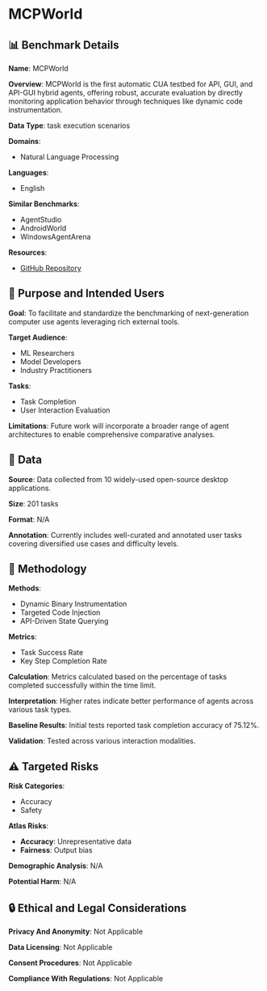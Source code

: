 # MCPWorld

## 📊 Benchmark Details

**Name**: MCPWorld

**Overview**: MCPWorld is the first automatic CUA testbed for API, GUI, and API-GUI hybrid agents, offering robust, accurate evaluation by directly monitoring application behavior through techniques like dynamic code instrumentation.

**Data Type**: task execution scenarios

**Domains**:
- Natural Language Processing

**Languages**:
- English

**Similar Benchmarks**:
- AgentStudio
- AndroidWorld
- WindowsAgentArena

**Resources**:
- [GitHub Repository](https://github.com/SAAgent/MCPWorld)

## 🎯 Purpose and Intended Users

**Goal**: To facilitate and standardize the benchmarking of next-generation computer use agents leveraging rich external tools.

**Target Audience**:
- ML Researchers
- Model Developers
- Industry Practitioners

**Tasks**:
- Task Completion
- User Interaction Evaluation

**Limitations**: Future work will incorporate a broader range of agent architectures to enable comprehensive comparative analyses.

## 💾 Data

**Source**: Data collected from 10 widely-used open-source desktop applications.

**Size**: 201 tasks

**Format**: N/A

**Annotation**: Currently includes well-curated and annotated user tasks covering diversified use cases and difficulty levels.

## 🔬 Methodology

**Methods**:
- Dynamic Binary Instrumentation
- Targeted Code Injection
- API-Driven State Querying

**Metrics**:
- Task Success Rate
- Key Step Completion Rate

**Calculation**: Metrics calculated based on the percentage of tasks completed successfully within the time limit.

**Interpretation**: Higher rates indicate better performance of agents across various task types.

**Baseline Results**: Initial tests reported task completion accuracy of 75.12%.

**Validation**: Tested across various interaction modalities.

## ⚠️ Targeted Risks

**Risk Categories**:
- Accuracy
- Safety

**Atlas Risks**:
- **Accuracy**: Unrepresentative data
- **Fairness**: Output bias

**Demographic Analysis**: N/A

**Potential Harm**: N/A

## 🔒 Ethical and Legal Considerations

**Privacy And Anonymity**: Not Applicable

**Data Licensing**: Not Applicable

**Consent Procedures**: Not Applicable

**Compliance With Regulations**: Not Applicable
